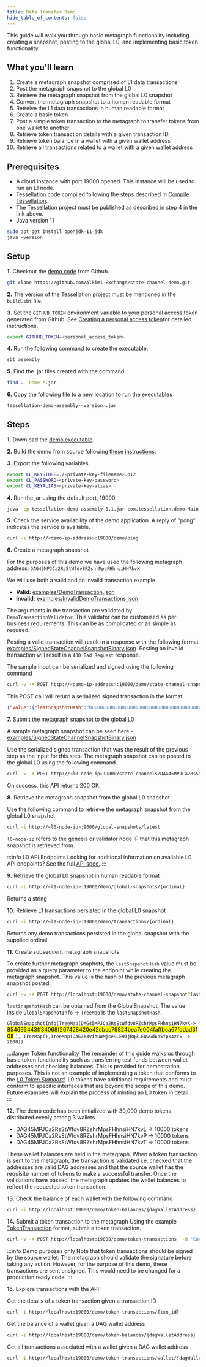 ```yaml
---
title: Data Transfer Demo
hide_table_of_contents: false
---
```

<intro-end />

This guide will walk you through basic metagraph functionality including creating a snapshot, posting to the global L0, and implementing basic token functionality.

## What you'll learn
1. Create a metagraph snapshot comprised of L1 data transactions
2. Post the metagraph snapshot to the global L0
3. Retrieve the metagraph snapshot from the global L0 snapshot
4. Convert the metagraph snapshot to a human readable format
5. Retreive the L1 data transactions in human readable format
6. Create a basic token
7. Post a simple token transaction to the metagraph to transfer tokens from one wallet to another
8. Retrieve token transaction details with a given transaction ID
9. Retrieve token balance in a wallet with a given wallet address
10. Retrieve all transactions related to a wallet with a given wallet address

## Prerequisites
- A cloud instance with port 19000 opened. This instance will be used to run an L1 node.
- Tessellation code compiled following the steps described in [Compile Tessellation](/statechannels/examples/compile-tessellation).
- The Tessellation project must be published as described in step 4 in the link above.
- Java version 11
```bash
sudo apt-get install openjdk-11-jdk
java –version
```

## Setup
**1.** Checkout the [demo code](https://github.com/Alkimi-Exchange/state-channel-demo) from Github.
```bash
git clone https://github.com/Alkimi-Exchange/state-channel-demo.git
```

**2.** The version of the Tessellation project must be mentioned in the `build.sbt` file.

**3.** Set the `GITHUB_TOKEN` environment variable to your personal access token generated from Github. See [Creating a personal access token](https://docs.github.com/en/authentication/keeping-your-account-and-data-secure/creating-a-personal-access-token)for detailed instructions.

```bash
export GITHUB_TOKEN=<personal_access_token>
```

**4.** Run the following command to create the executable.
```bash
sbt assembly
```

**5.** Find the .jar files created with the command
```bash
find . -name *.jar
```

**6.** Copy the following file to a new location to run the executables
```bash
tessellation-demo-assembly-<version>.jar
```

## Steps
**1.** Download the [demo executable](https://github.com/Alkimi-Exchange/state-channel-demo/blob/main/binaries/tessellation-demo-assembly-0.1.jar).

**2.** Build the demo from source following [these instructions](/statechannels/examples/data-transfer-setup).

**3.** Export the following variables
```bash
export CL_KEYSTORE=./<private-key-filename>.p12
export CL_PASSWORD=<private-key-password>
export CL_KEYALIAS=<private-key-alias>
```

**4.** Run the jar using the default port, 19000
```bash
java -cp tessellation-demo-assembly-0.1.jar com.tessellation.demo.Main run-demo
```

**5.** Check the service availability of the demo application. A reply of "pong" indicates the service is available. 
```bash
curl -i http://<demo-ip-address>:19000/demo/ping
```

**6.** Create a metagraph snapshot

For the purposes of this demo we have used the following metagraph address: `DAG45MPJCa2RsStWfdv8RZshrMpsFHhnsiHN7kvX`

We will use both a valid and an invalid transaction example 
- **Valid:** [examples/DemoTransaction.json](https://github.com/Alkimi-Exchange/state-channel-demo/blob/main/examples/DemoTransaction.json)
- **Invalid:** [examples/InvalidDemoTransactions.json](https://github.com/Alkimi-Exchange/state-channel-demo/blob/main/examples/InvalidDemoTransactions.json)

The arguments in the transaction are validated by `DemoTransactionValidator`. This validator can be customised as per business requirements. This can be as complicated or as simple as required. 

Posting a valid transaction will result in a response with the following format [examples/SignedStateChannelSnapshotBinary.json](https://github.com/Alkimi-Exchange/state-channel-demo/blob/main/examples/SignedStateChannelSnapshotBinary.json). Posting an invalid transaction will result in a `400 Bad Request` response. 

The sample input can be serialized and signed using the following command
```bash
curl -v -X POST http://<demo-ip-address>:19000/demo/state-channel-snapshot -H 'Content-Type:application/json' -H "Accept:application/json" -d @DemoTransaction.json
```

This POST call will return a serialized signed transaction in the format
```json
{"value":{"lastSnapshotHash":"0000000000000000000000000000000000000000000000000000000000000000","content":[120,1,-22,7,2,97,109,111,117,110,-12,105,-28,2,-48,15,0,3,105,100,79,0]},"proofs":[{"id":"746f871e529455fd5b92ebd32af554aa2ec493f4d1b8679f405191405aea6083e8b63b740874962dcb71ce9bdaf6f1ea1a94ae6428a271c102141f80d5187a2d","signature":"3045022100d1f120f5663b9a69cc139676d021f6a7f7fc8e24492a2df267f85c8f58403b5802205df4aee32ae375f89bbfda9eaf97393099ad8a81ded983f2eb3824eae3f0d5d8"}]}
```

**7.** Submit the metagraph snapshot to the global L0

A sample metagraph snapshot can be seen here - [examples/SignedStateChannelSnapshotBinary.json](https://github.com/Alkimi-Exchange/state-channel-demo/blob/main/examples/SignedStateChannelSnapshotBinary.json)

Use the serialized signed transaction that was the result of the previous step as the input for this step. The metagraph snapshot can be posted to the global L0 using the following command.
```bash
curl -v -X POST http://<l0-node-ip>:9000/state-channels/DAG45MPJCa2RsStWfdv8RZshrMpsFHhnsiHN7kvX/snapshot -H 'Content-Type:application/json' -H "Accept:application/json" -d @SignedStateChannelSnapshotBinary.json
```

On success, this API returns 200 OK. 

**8.** Retrieve the metagraph snapshot from the global L0 snapshot

Use the following command to retrieve the metagraph snapshot from the global L0 snapshot
```bash
curl -i http://<l0-node-ip>:9000/global-snapshots/latest
```

`l0-node-ip` refers to the genesis or validator node IP that this metagraph snapshot is retrieved from.

:::info L0 API Endpoints
Looking for additional information on available L0 API endpoints? See the full [API spec.](/apps/network-apis)
:::

**9.** Retrieve the global L0 snapshot in human readable format
```bash
curl -i http://<l1-node-ip>:19000/demo/global-snapshots/{ordinal}
```
Returns a string

**10.** Retrieve L1 transactions persisted in the global L0 snapshot
```bash
curl -i http://<l1-node-ip>:19000/demo/transactions/{ordinal}
```
Returns any demo transactions persisted in the global snapshot with the supplied ordinal.

**11.** Create subsequent metagraph snapshots

To create further metagraph snaphots, the `lastSnapshotHash` value must be provided as a query parameter to the endpoint while creating the metagraph snapshot. This value is the hash of the previous metagraph snapshot posted. 

```bash
curl -v -X POST http://localhost:19000/demo/state-channel-snapshot?lastSnapshotHash=854693443ff34068f267428420e42cbcc79824bea7e004faffbca67fddad3f08 -H 'Content-Type:application/json' -H "Accept:application/json" -d @examples/DemoTransaction.json
```

`lastSnapshotHash` can be obtained from the GlobalSnapshot. The value inside `GlobalSnapshotInfo` -> `TreeMap` is the `lastSnapshotHash`. 


`GlobalSnapshotInfo(TreeMap(DAG45MPJCa2RsStWfdv8RZshrMpsFHhnsiHN7kvX->` <mark>854693443ff34068f267428420e42cbcc79824bea7e004faffbca67fddad3f08</mark> `), TreeMap(),TreeMap(DAG3k3VihUWMjse9LE93jRqZLEuwGd6a5Ypk4zYS -> 2000))`



:::danger Token functionality
The remainder of this guide walks us through basic token functionality such as transferring test funds between wallet addresses and checking balances. This is provided for demostration purposes. This is not an example of implementing a token that conforms to the [_L0 Token Standard_](/core-concepts/network/l0-token-standard). L0 tokens have additional requirements and must conform to specific interfaces that are beyond the scope of this demo. Future examples will explain the process of minting an L0 token in detail.  
:::

**12.** The demo code has been initialized with 30,000 demo tokens distributed evenly among 3 wallets

- DAG45MPJCa2RsStWfdv8RZshrMpsFHhnsiHN7kvL -> 10000 tokens
- DAG45MPJCa2RsStWfdv8RZshrMpsFHhnsiHN7kvP -> 10000 tokens
- DAG45MPJCa2RsStWfdv8RZshrMpsFHhnsiHN7kvT -> 10000 tokens

These wallet balances are held in the metagraph. When a token transaction is sent to the metagraph, the transaction is validated i.e. checked that the addresses are valid DAG addresses and that the source wallet has the requisite number of tokens to make a successful transfer. Once the validations have passed, the metagraph updates the wallet balances to reflect the requested token transaction.

**13.** Check the balance of each wallet with the following command
```bash
curl -i http://localhost:19000/demo/token-balances/{dagWalletAddress}
```

**14.** Submit a token transaction to the metagraph
Using the example [TokenTransaction](https://github.com/Alkimi-Exchange/state-channel-demo/blob/main/examples/TokenTransaction.json) format, submit a token transaction. 

```bash
curl -v -X POST http://localhost:19000/demo/token-transactions  -H 'Content-Type:application/json' -H "Accept:application/json" -d @examples/TokenTransaction.json
```

:::info Demo purposes only
Note that token transactions should be signed by the source wallet. The metagraph should validate the signature before taking any action. However, for the purpose of this demo, these transactions are sent unsigned. This would need to be changed for a production ready code.
::: 

**15.** Explore transactions with the API

Get the details of a token transaction given a transaction ID
```bash
curl -i http://localhost:19000/demo/token-transactions/{txn_id}
```

Get the balance of a wallet given a DAG wallet address
```bash
curl -i http://localhost:19000/demo/token-balances/{dagWalletAddress}
```

Get all transactions associated with a wallet given a DAG wallet address
```bash
curl -i http://localhost:19000/demo/token-transactions/wallet/{dagWalletAddress}
```